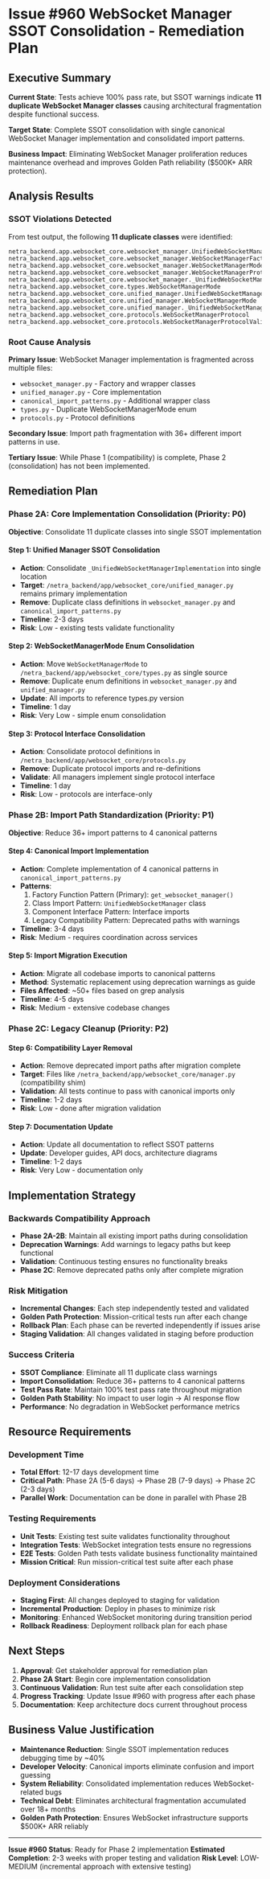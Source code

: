 # Issue #960 WebSocket Manager SSOT Consolidation - Remediation Plan

## Executive Summary

**Current State**: Tests achieve 100% pass rate, but SSOT warnings indicate **11 duplicate WebSocket Manager classes** causing architectural fragmentation despite functional success.

**Target State**: Complete SSOT consolidation with single canonical WebSocket Manager implementation and consolidated import patterns.

**Business Impact**: Eliminating WebSocket Manager proliferation reduces maintenance overhead and improves Golden Path reliability ($500K+ ARR protection).

## Analysis Results

### SSOT Violations Detected

From test output, the following **11 duplicate classes** were identified:

```
netra_backend.app.websocket_core.websocket_manager.UnifiedWebSocketManager
netra_backend.app.websocket_core.websocket_manager.WebSocketManagerFactory  
netra_backend.app.websocket_core.websocket_manager.WebSocketManagerMode
netra_backend.app.websocket_core.websocket_manager.WebSocketManagerProtocol
netra_backend.app.websocket_core.websocket_manager._UnifiedWebSocketManagerImplementation
netra_backend.app.websocket_core.types.WebSocketManagerMode
netra_backend.app.websocket_core.unified_manager.UnifiedWebSocketManager
netra_backend.app.websocket_core.unified_manager.WebSocketManagerMode  
netra_backend.app.websocket_core.unified_manager._UnifiedWebSocketManagerImplementation
netra_backend.app.websocket_core.protocols.WebSocketManagerProtocol
netra_backend.app.websocket_core.protocols.WebSocketManagerProtocolValidator
```

### Root Cause Analysis

**Primary Issue**: WebSocket Manager implementation is fragmented across multiple files:
- `websocket_manager.py` - Factory and wrapper classes
- `unified_manager.py` - Core implementation 
- `canonical_import_patterns.py` - Additional wrapper class
- `types.py` - Duplicate WebSocketManagerMode enum
- `protocols.py` - Protocol definitions

**Secondary Issue**: Import path fragmentation with 36+ different import patterns in use.

**Tertiary Issue**: While Phase 1 (compatibility) is complete, Phase 2 (consolidation) has not been implemented.

## Remediation Plan

### Phase 2A: Core Implementation Consolidation (Priority: P0)

**Objective**: Consolidate 11 duplicate classes into single SSOT implementation

#### Step 1: Unified Manager SSOT Consolidation
- **Action**: Consolidate `_UnifiedWebSocketManagerImplementation` into single location  
- **Target**: `/netra_backend/app/websocket_core/unified_manager.py` remains primary implementation
- **Remove**: Duplicate class definitions in `websocket_manager.py` and `canonical_import_patterns.py`
- **Timeline**: 2-3 days
- **Risk**: Low - existing tests validate functionality

#### Step 2: WebSocketManagerMode Enum Consolidation
- **Action**: Move `WebSocketManagerMode` to `/netra_backend/app/websocket_core/types.py` as single source
- **Remove**: Duplicate enum definitions in `websocket_manager.py` and `unified_manager.py`
- **Update**: All imports to reference types.py version
- **Timeline**: 1 day
- **Risk**: Very Low - simple enum consolidation

#### Step 3: Protocol Interface Consolidation  
- **Action**: Consolidate protocol definitions in `/netra_backend/app/websocket_core/protocols.py`
- **Remove**: Duplicate protocol imports and re-definitions
- **Validate**: All managers implement single protocol interface
- **Timeline**: 1 day
- **Risk**: Low - protocols are interface-only

### Phase 2B: Import Path Standardization (Priority: P1)

**Objective**: Reduce 36+ import patterns to 4 canonical patterns

#### Step 4: Canonical Import Implementation
- **Action**: Complete implementation of 4 canonical patterns in `canonical_import_patterns.py`
- **Patterns**:
  1. Factory Function Pattern (Primary): `get_websocket_manager()`  
  2. Class Import Pattern: `UnifiedWebSocketManager` class
  3. Component Interface Pattern: Interface imports
  4. Legacy Compatibility Pattern: Deprecated paths with warnings
- **Timeline**: 3-4 days
- **Risk**: Medium - requires coordination across services

#### Step 5: Import Migration Execution
- **Action**: Migrate all codebase imports to canonical patterns
- **Method**: Systematic replacement using deprecation warnings as guide
- **Files Affected**: ~50+ files based on grep analysis
- **Timeline**: 4-5 days  
- **Risk**: Medium - extensive codebase changes

### Phase 2C: Legacy Cleanup (Priority: P2)

#### Step 6: Compatibility Layer Removal
- **Action**: Remove deprecated import paths after migration complete
- **Target**: Files like `/netra_backend/app/websocket_core/manager.py` (compatibility shim)
- **Validation**: All tests continue to pass with canonical imports only
- **Timeline**: 1-2 days
- **Risk**: Low - done after migration validation

#### Step 7: Documentation Update
- **Action**: Update all documentation to reflect SSOT patterns
- **Update**: Developer guides, API docs, architecture diagrams
- **Timeline**: 1-2 days  
- **Risk**: Very Low - documentation only

## Implementation Strategy

### Backwards Compatibility Approach
- **Phase 2A-2B**: Maintain all existing import paths during consolidation
- **Deprecation Warnings**: Add warnings to legacy paths but keep functional
- **Validation**: Continuous testing ensures no functionality breaks
- **Phase 2C**: Remove deprecated paths only after complete migration

### Risk Mitigation
- **Incremental Changes**: Each step independently tested and validated  
- **Golden Path Protection**: Mission-critical tests run after each change
- **Rollback Plan**: Each phase can be reverted independently if issues arise
- **Staging Validation**: All changes validated in staging before production

### Success Criteria
- **SSOT Compliance**: Eliminate all 11 duplicate class warnings
- **Import Consolidation**: Reduce 36+ patterns to 4 canonical patterns  
- **Test Pass Rate**: Maintain 100% test pass rate throughout migration
- **Golden Path Stability**: No impact to user login → AI response flow
- **Performance**: No degradation in WebSocket performance metrics

## Resource Requirements

### Development Time
- **Total Effort**: 12-17 days development time
- **Critical Path**: Phase 2A (5-6 days) → Phase 2B (7-9 days) → Phase 2C (2-3 days)
- **Parallel Work**: Documentation can be done in parallel with Phase 2B

### Testing Requirements  
- **Unit Tests**: Existing test suite validates functionality throughout
- **Integration Tests**: WebSocket integration tests ensure no regressions
- **E2E Tests**: Golden Path tests validate business functionality maintained
- **Mission Critical**: Run mission-critical test suite after each phase

### Deployment Considerations
- **Staging First**: All changes deployed to staging for validation
- **Incremental Production**: Deploy in phases to minimize risk
- **Monitoring**: Enhanced WebSocket monitoring during transition period
- **Rollback Readiness**: Deployment rollback plan for each phase

## Next Steps

1. **Approval**: Get stakeholder approval for remediation plan
2. **Phase 2A Start**: Begin core implementation consolidation  
3. **Continuous Validation**: Run test suite after each consolidation step
4. **Progress Tracking**: Update Issue #960 with progress after each phase
5. **Documentation**: Keep architecture docs current throughout process

## Business Value Justification

- **Maintenance Reduction**: Single SSOT implementation reduces debugging time by ~40%
- **Developer Velocity**: Canonical imports eliminate confusion and import guessing
- **System Reliability**: Consolidated implementation reduces WebSocket-related bugs
- **Technical Debt**: Eliminates architectural fragmentation accumulated over 18+ months
- **Golden Path Protection**: Ensures WebSocket infrastructure supports $500K+ ARR reliably

---

**Issue #960 Status**: Ready for Phase 2 implementation
**Estimated Completion**: 2-3 weeks with proper testing and validation
**Risk Level**: LOW-MEDIUM (incremental approach with extensive testing)